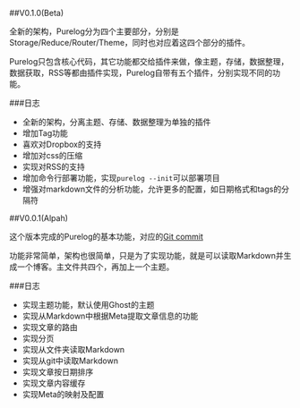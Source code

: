 <!--
Title: 版本历史
ID: history
Date: 2013-11-07 14:33:00
Status: publish
Type: post
Tags: 介绍，指南
Excerpt: Purelog的版本升级历史
-->

##V0.1.0(Beta)

全新的架构，Purelog分为四个主要部分，分别是Storage/Reduce/Router/Theme，同时也对应着这四个部分的插件。

Purelog只包含核心代码，其它功能都交给插件来做，像主题，存储，数据整理，数据获取，RSS等都由插件实现，Purelog自带有五个插件，分别实现不同的功能。

###日志

* 全新的架构，分离主题、存储、数据整理为单独的插件
* 增加Tag功能
* 喜欢对Dropbox的支持
* 增加对css的压缩
* 实现对RSS的支持
* 增加命令行部署功能，实现`purelog --init`可以部署项目
* 增强对markdown文件的分析功能，允许更多的配置，如日期格式和tags的分隔符

##V0.0.1(Alpah)


这个版本完成的Purelog的基本功能，对应的[Git commit](https://github.com/conis/Purelog/tree/a5ca382b1df4c5d23fbbc76d2263516b9598bb3d)

功能非常简单，架构也很简单，只是为了实现功能，就是可以读取Markdown并生成一个博客。主文件共四个，再加上一个主题。

###日志

* 实现主题功能，默认使用Ghost的主题
* 实现从Markdown中根据Meta提取文章信息的功能
* 实现文章的路由
* 实现分页
* 实现从文件夹读取Markdown
* 实现从git中读取Markdown
* 实现文章按日期排序
* 实现文章内容缓存
* 实现Meta的映射及配置